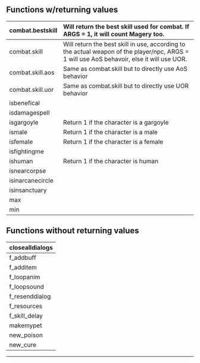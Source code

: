 ## Functions w/returning values ##
| combat.bestskill | Will return the best skill used for combat. If ARGS = 1, it will count Magery too.|
|:-----------------|:----------------------------------------------------------------------------------|
| combat.skill     | Will return the best skill in use, according to the actual weapon of the player/npc, ARGS = 1 will use AoS behavoir, else it will use UOR.|
| combat.skill.aos | Same as combat.skill but to directly use AoS behavior                             |
| combat.skill.uor | Same as combat.skill but to directly use UOR behavior                             |
| isbenefical      |
| isdamagespell    |
| isgargoyle       | Return 1 if the character is a gargoyle                                           |
| ismale           | Return 1 if the character is a male                                               |
| isfemale         | Return 1 if the character is a female                                             |
| isfightingme     |
| ishuman          | Return 1 if the character is human                                                |
| isnearcorpse     |
| isinarcanecircle |
| isinsanctuary    |
| max              |
| min              |


## Functions without returning values ##
| closealldialogs |
|:----------------|
| f\_addbuff      |
| f\_additem      |
| f\_loopanim     |
| f\_loopsound    |
| f\_resenddialog |
| f\_resources    |
| f\_skill\_delay |
| makemypet       |
| new\_poison     |
| new\_cure       |

---
